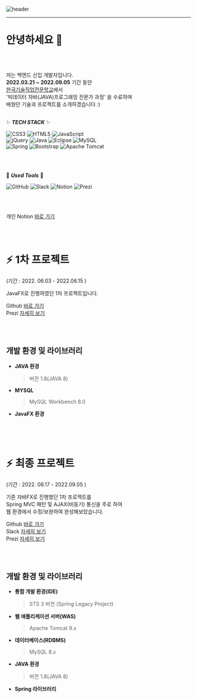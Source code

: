 ![header](https://capsule-render.vercel.app/api?type=slice&color=FFEBCD&height=250&section=header&text=Hwajin%20Song&fontSize=80&fontColor=645c6e;)

<hr/>

# 안녕하세요 👋
 
 <br/>
 <br/>
  
저는 백엔드 신입 개발자입니다. <br/>
__2022.03.21 ~ 2022.09.05__ 기간 동안	<br/>
 [한국기술직업전문학교](http://koreate.net/)에서	<br/>
 '빅데이터 자바(JAVA)프로그래밍 전문가 과정' 을 수료하며 <br/>
 배웠던 기술과 프로젝트를 소개하겠습니다 :)
 <br/>
 <br/>

 
 ✨ ***TECH STACK*** ✨ 
 
![CSS3](https://img.shields.io/badge/css3-%231572B6.svg?style=for-the-badge&logo=css3&logoColor=white)
![HTML5](https://img.shields.io/badge/html5-%23E34F26.svg?style=for-the-badge&logo=html5&logoColor=white)
![JavaScript](https://img.shields.io/badge/javascript-%23323330.svg?style=for-the-badge&logo=javascript&logoColor=%23F7DF1E)<br/>
![jQuery](https://img.shields.io/badge/jquery-%230769AD.svg?style=for-the-badge&logo=jquery&logoColor=white)
![Java](https://img.shields.io/badge/java-%23ED8B00.svg?style=for-the-badge&logo=java&logoColor=white)
![Eclipse](https://img.shields.io/badge/Eclipse-FE7A16.svg?style=for-the-badge&logo=Eclipse&logoColor=white)
![MySQL](https://img.shields.io/badge/mysql-%2300f.svg?style=for-the-badge&logo=mysql&logoColor=white) <br/>
![Spring](https://img.shields.io/badge/spring-%236DB33F.svg?style=for-the-badge&logo=spring&logoColor=white)
![Bootstrap](https://img.shields.io/badge/bootstrap-%23563D7C.svg?style=for-the-badge&logo=bootstrap&logoColor=white)
![Apache Tomcat](https://img.shields.io/badge/apache%20tomcat-%23F8DC75.svg?style=for-the-badge&logo=apache-tomcat&logoColor=black)

<br/>
<br/>

🌱 ***Used Tools*** 🌱

![GitHub](https://img.shields.io/badge/github-%23E34F26.svg?style=for-the-badge&logo=github&logoColor=white)
![Slack](https://img.shields.io/badge/Slack-4A154B?style=for-the-badge&logo=slack&logoColor=white) 
![Notion](https://img.shields.io/badge/Notion-%236DB33F.svg?style=for-the-badge&logo=notion&logoColor=white)
![Prezi](https://img.shields.io/badge/Prezi-%23ED8B00.svg?style=for-the-badge&logo=Prezi&logoColor=white)

 <br/>
 <br/>
 
  개인 Notion [바로 가기](https://truth-scraper-ec1.notion.site/programming-study-aea40d9eecfd4ee096c9fb448742fa3e)

 <br/>
 <br/>
 
#  ⚡ 1차 프로젝트                 
(기간 : 2022. 06.03 - 2022.06.15 )



JavaFX로 진행하였던 1차 프로젝트입니다.

Github [바로 가기](https://github.com/hwadin/java_project_oohwaha)  <br/>
Prezi [자세히 보기](https://prezi.com/view/YidCaYGbtDgM6jpLvrJ4/)  <br/>

 <br/>
 <br/>
 
## 개발 환경 및 라이브러리 

- **JAVA 환경**
	> 버전 1.8(JAVA 8)
- **MYSQL**
	> MySQL Workbench 8.0
- **JavaFX 환경**
	> 

 <br/>
 <br/>
 <br/>
 
#  ⚡ 최종 프로젝트 
(기간 : 2022. 08.17 - 2022.09.05 )


기존 자바FX로 진행했던 1차 프로젝트를  <br/>
Spring MVC 패턴 및 AJAX(비동기) 통신을 주로 하여  <br/>
웹 환경에서 수정/보완하여 완성해보았습니다. <br/>

Github [바로 가기](https://github.com/hwadin/spring_project_moca)  <br/>
Slack [자세히 보기 ](https://app.slack.com/client/T03SCNESCMB/C03S93BP78W)  <br/>
Prezi [자세히 보기](https://prezi.com/view/tRGqEhVyhtKWkLSLz04l/)  <br/>

 <br/>
 <br/> 
 
## 개발 환경 및 라이브러리 

- **통합 개발 환경(IDE)**
	> STS 3 버전 (Spring Legacy Project)
- **웹 애플리케이션 서버(WAS)**
	> Apache Tomcat 9.x
- **데이터베이스(RDBMS)**
	> MySQL 8.x
- **JAVA 환경**
	> 버전 1.8(JAVA 8)
- **Spring  라이브러리**
	> 
				

